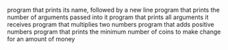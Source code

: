 program that prints its name, followed by a new line
program that prints the number of arguments passed into it
program that prints all arguments it receives
program that multiplies two numbers
program that adds positive numbers
program that prints the minimum number of coins to make change for an amount of money

